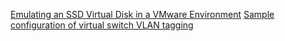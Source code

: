 [Emulating an SSD Virtual Disk in a VMware Environment](https://www.virtuallyghetto.com/2013/07/emulating-ssd-virtual-disk-in-vmware.html)
[Sample configuration of virtual switch VLAN tagging](https://kb.vmware.com/s/article/1004074)

